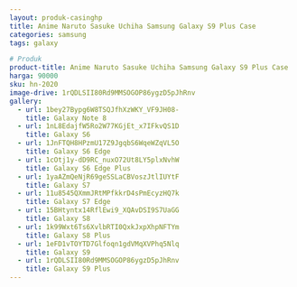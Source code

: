 ```yaml
---
layout: produk-casinghp
title: Anime Naruto Sasuke Uchiha Samsung Galaxy S9 Plus Case
categories: samsung
tags: galaxy

# Produk
product-title: Anime Naruto Sasuke Uchiha Samsung Galaxy S9 Plus Case
harga: 90000
sku: hn-2020
image-drive: 1rQDLSII80Rd9MMSOGOP86ygzD5pJhRnv
gallery:
  - url: 1bey27Bypg6W8TSQJfhXzWKY_VF9JH08-
    title: Galaxy Note 8
  - url: 1nL8EdajfW5Ro2W77KGjEt_x7IFkvQS1D
    title: Galaxy S6
  - url: 1JnFTQH8HPzmU17Z9JgqbS6WqeWZqVL5O
    title: Galaxy S6 Edge
  - url: 1cOtj1y-dD9RC_nuxO72Ut8LY5plxNvhW
    title: Galaxy S6 Edge Plus
  - url: 1yaAZmQeNjR69geSSLaCBVoszJtlIUYtF
    title: Galaxy S7
  - url: 11u8545QXmmJRtMPfkkrD4sPmEcyzHQ7k
    title: Galaxy S7 Edge
  - url: 15BHtyntx14RflEwi9_XQAvDSI9S7UaGG
    title: Galaxy S8
  - url: 1k99Wxt6Ts6XvlbRTI0QxkJxpXhpNFTYm
    title: Galaxy S8 Plus
  - url: 1eFD1vTOYTD7Glfoqn1gdVMqXVPhq5Nlq
    title: Galaxy S9
  - url: 1rQDLSII80Rd9MMSOGOP86ygzD5pJhRnv
    title: Galaxy S9 Plus
---
```

